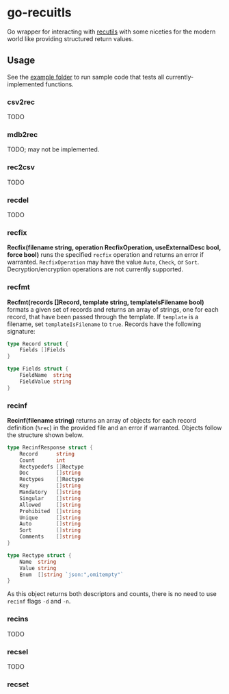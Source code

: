 # go-recuitls
Go wrapper for interacting with [recutils](https://www.gnu.org/software/recutils/manual/recutils.html) with some niceties for the modern world like providing structured return values.

## Usage

See the [example folder](example) to run sample code that tests all currently-implemented functions.

### csv2rec

TODO 

### mdb2rec
TODO; may not be implemented.

### rec2csv

TODO

### recdel

TODO

### recfix

**Recfix(filename string, operation RecfixOperation, useExternalDesc bool, force bool)** runs the specified `recfix` operation and returns an error if warranted. `RecfixOperation` may have the value `Auto`, `Check`, or `Sort`. Decryption/encryption operations are not currently supported.

### recfmt

**Recfmt(records []Record, template string, templateIsFilename bool)** formats a given set of records and returns an array of strings, one for each record, that have been passed through the template. If `template` is a filename, set `templateIsFilename` to `true`. Records have the following signature:

```go
type Record struct {
	Fields []Fields
}

type Fields struct {
	FieldName  string
	FieldValue string
}
```

### recinf 

**Recinf(filename string)** returns an array of objects for each record definition (`%rec`) in the provided file and an error if warranted. Objects follow the structure shown below.
```go
type RecinfResponse struct {
	Record      string
	Count       int
	Rectypedefs []Rectype 
	Doc         []string
	Rectypes    []Rectype
	Key         []string
	Mandatory   []string
	Singular    []string
	Allowed     []string
	Prohibited  []string
	Unique      []string
	Auto        []string
	Sort        []string
	Comments    []string
}

type Rectype struct {
	Name  string
	Value string
	Enum  []string `json:",omitempty"`
}
```
As this object returns both descriptors and counts, there is no need to use `recinf` flags `-d` and `-n`.

### recins

TODO

### recsel

TODO

### recset
